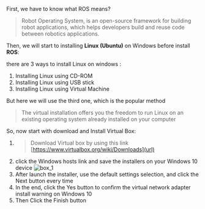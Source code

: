 First, we have to know what ROS means?
> Robot Operating System, is an open-source framework for building robot applications, which helps developers build and reuse code between robotics applications.

Then, we will start to installing **Linux (Ubuntu)** on Windows before install **ROS**:

there are 3 ways to install Linux on windows :
1. Installing Linux using CD-ROM
2. Installing Linux using USB stick
3. Installing Linux using Virtual Machine

But here we will use the third one, which is the popular method
> The virtual installation offers you the freedom to run Linux on an existing operating system already installed on your computer
 
So, now start with download and Install Virtual Box:
1. > Download Virtual box by using this link [https://www.virtualbox.org/wiki/Downloads](url) 
2.  click the Windows hosts link and save the installers on your Windows 10 device
![box_1](https://user-images.githubusercontent.com/109688460/185015748-2b3cfdc0-d927-4852-8a78-01e5a08f20ac.PNG)
3. After launch the installer, use the default settings selection, and click the Next button every time
4. In the end, click the Yes button to confirm the virtual network adapter install warning on Windows 10
5. Then Click the Finish button










